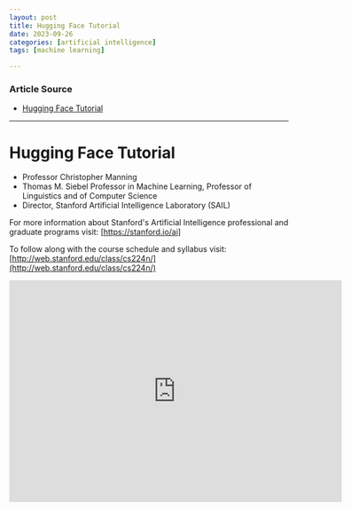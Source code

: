```yaml
---
layout: post
title: Hugging Face Tutorial
date: 2023-09-26
categories: [artificial intelligence]
tags: [machine learning]

---
```


### Article Source

* [Hugging Face Tutorial](https://www.youtube.com/watch?v=b80by3Xk_A8)

---

# Hugging Face Tutorial

* Professor Christopher Manning
* Thomas M. Siebel Professor in Machine Learning, Professor of Linguistics and of Computer Science
* Director, Stanford Artificial Intelligence Laboratory (SAIL)

For more information about Stanford's Artificial Intelligence professional and graduate programs visit: [https://stanford.io/ai]

To follow along with the course schedule and syllabus visit: [http://web.stanford.edu/class/cs224n/](http://web.stanford.edu/class/cs224n/) 


<iframe width="600" height="400" src="https://www.youtube.com/embed/b80by3Xk_A8?si=3c_JtlfVLKEO2SoT" title="YouTube video player" frameborder="0" allow="accelerometer; autoplay; clipboard-write; encrypted-media; gyroscope; picture-in-picture; web-share" allowfullscreen></iframe>


